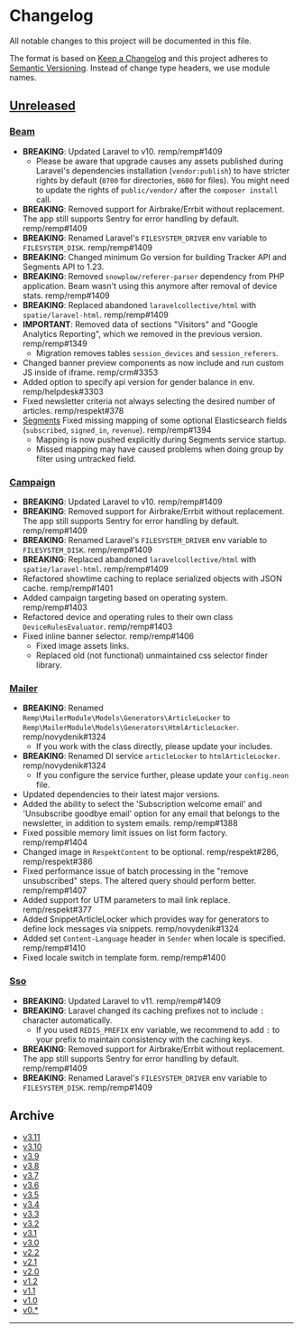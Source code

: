 # Changelog

All notable changes to this project will be documented in this file.

The format is based on [Keep a Changelog](http://keepachangelog.com/) and this project adheres to [Semantic Versioning](http://semver.org/). Instead of change type headers, we use module names.

## [Unreleased]

### [Beam]

- **BREAKING**: Updated Laravel to v10. remp/remp#1409
  - Please be aware that upgrade causes any assets published during Laravel's dependencies installation (`vendor:publish`) to have stricter rights by default (`0700` for directories, `0600` for files). You might need to update the rights of `public/vendor/` after the `composer install` call.
- **BREAKING**: Removed support for Airbrake/Errbit without replacement. The app still supports Sentry for error handling by default. remp/remp#1409
- **BREAKING**: Renamed Laravel's `FILESYSTEM_DRIVER` env variable to `FILESYSTEM_DISK`. remp/remp#1409
- **BREAKING**: Changed minimum Go version for building Tracker API and Segments API to 1.23.
- **BREAKING**: Removed `snowplow/referer-parser` dependency from PHP application. Beam wasn't using this anymore after removal of device stats. remp/remp#1409
- **BREAKING**: Replaced abandoned `laravelcollective/html` with `spatie/laravel-html`. remp/remp#1409
- **IMPORTANT**: Removed data of sections "Visitors" and "Google Analytics Reporting", which we removed in the previous version. remp/remp#1349
  - Migration removes tables `session_devices` and `session_referers`.
- Changed banner preview components as now include and run custom JS inside of iframe. remp/crm#3353
- Added option to specify api version for gender balance in env. remp/helpdesk#3303
- Fixed newsletter criteria not always selecting the desired number of articles. remp/respekt#378
- [Segments] Fixed missing mapping of some optional Elasticsearch fields (`subscribed`, `signed_in`, `revenue`). remp/remp#1394
    - Mapping is now pushed explicitly during Segments service startup.
    - Missed mapping may have caused problems when doing group by filter using untracked field.

### [Campaign]

- **BREAKING**: Updated Laravel to v10. remp/remp#1409
- **BREAKING**: Removed support for Airbrake/Errbit without replacement. The app still supports Sentry for error handling by default. remp/remp#1409
- **BREAKING**: Renamed Laravel's `FILESYSTEM_DRIVER` env variable to `FILESYSTEM_DISK`. remp/remp#1409
- **BREAKING**: Replaced abandoned `laravelcollective/html` with `spatie/laravel-html`. remp/remp#1409
- Refactored showtime caching to replace serialized objects with JSON cache. remp/remp#1401
- Added campaign targeting based on operating system. remp/remp#1403
- Refactored device and operating rules to their own class `DeviceRulesEvaluator`. remp/remp#1403
- Fixed inline banner selector. remp/remp#1406
  - Fixed image assets links.
  - Replaced old (not functional) unmaintained css selector finder library.

### [Mailer]

- **BREAKING**: Renamed `Remp\MailerModule\Models\Generators\ArticleLocker` to `Remp\MailerModule\Models\Generators\HtmlArticleLocker`. remp/novydenik#1324
  - If you work with the class directly, please update your includes.
- **BREAKING**: Renamed DI service `articleLocker` to `htmlArticleLocker`. remp/novydenik#1324
  - If you configure the service further, please update your `config.neon` file.
- Updated dependencies to their latest major versions.
- Added the ability to select the 'Subscription welcome email' and 'Unsubscribe goodbye email' option for any email that belongs to the newsletter, in addition to system emails. remp/remp#1388
- Fixed possible memory limit issues on list form factory. remp/remp#1404
- Changed image in `RespektContent` to be optional. remp/respekt#286, remp/respekt#386
- Fixed performance issue of batch processing in the "remove unsubscribed" steps. The altered query should perform better. remp/remp#1407
- Added support for UTM parameters to mail link replace. remp/respekt#377
- Added SnippetArticleLocker which provides way for generators to define lock messages via snippets. remp/novydenik#1324
- Added set `Content-Language` header in `Sender` when locale is specified. remp/remp#1410
- Fixed locale switch in template form. remp/remp#1400

### [Sso]

- **BREAKING**: Updated Laravel to v11. remp/remp#1409
- **BREAKING**: Laravel changed its caching prefixes not to include `:` character automatically.
  - If you used `REDIS_PREFIX` env variable, we recommend to add `:` to your prefix to maintain consistency with the caching keys.
- **BREAKING**: Removed support for Airbrake/Errbit without replacement. The app still supports Sentry for error handling by default. remp/remp#1409
- **BREAKING**: Renamed Laravel's `FILESYSTEM_DRIVER` env variable to `FILESYSTEM_DISK`. remp/remp#1409

## Archive

- [v3.11](./changelogs/CHANGELOG-v3.11.md)
- [v3.10](./changelogs/CHANGELOG-v3.10.md)
- [v3.9](./changelogs/CHANGELOG-v3.9.md)
- [v3.8](./changelogs/CHANGELOG-v3.8.md)
- [v3.7](./changelogs/CHANGELOG-v3.7.md)
- [v3.6](./changelogs/CHANGELOG-v3.6.md)
- [v3.5](./changelogs/CHANGELOG-v3.5.md)
- [v3.4](./changelogs/CHANGELOG-v3.4.md)
- [v3.3](./changelogs/CHANGELOG-v3.3.md)
- [v3.2](./changelogs/CHANGELOG-v3.2.md)
- [v3.1](./changelogs/CHANGELOG-v3.1.md)
- [v3.0](./changelogs/CHANGELOG-v3.0.md)
- [v2.2](./changelogs/CHANGELOG-v2.2.md)
- [v2.1](./changelogs/CHANGELOG-v2.1.md)
- [v2.0](./changelogs/CHANGELOG-v2.0.md)
- [v1.2](./changelogs/CHANGELOG-v1.2.md)
- [v1.1](./changelogs/CHANGELOG-v1.1.md)
- [v1.0](./changelogs/CHANGELOG-v1.0.md)
- [v0.*](./changelogs/CHANGELOG-v0.md)

---

[Beam]: https://github.com/remp2020/remp/tree/master/Beam
[Campaign]: https://github.com/remp2020/remp/tree/master/Campaign
[Mailer]: https://github.com/remp2020/remp/tree/master/Mailer
[Sso]: https://github.com/remp2020/remp/tree/master/Sso
[Segments]: https://github.com/remp2020/remp/tree/master/Beam/go/cmd/segments
[Tracker]: https://github.com/remp2020/remp/tree/master/Beam/go/cmd/tracker

[Unreleased]: https://github.com/remp2020/remp/compare/3.11.0...master

